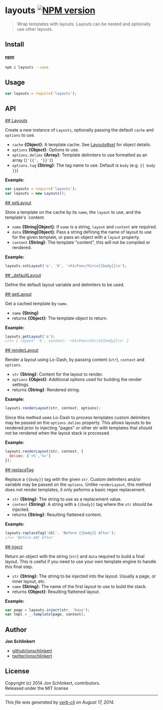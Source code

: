 # layouts [![NPM version](https://badge.fury.io/js/layouts.png)](http://badge.fury.io/js/layouts)

> Wrap templates with layouts. Layouts can be nested and optionally use other layouts.

## Install
#### [npm](npmjs.org)

```bash
npm i layouts --save
```

## Usage

```js
var layouts = require('layouts');
```

## API
[## Layouts](index.js#L33)

Create a new instance of `Layouts`, optionally passing the default `cache` and `options` to use.

* `cache` **{Object}**: A template cache. See [Layouts#set](#set) for object details.  
* `options` **{Object}**: Options to use.  
* `options.delims` **{Array}**: Template delimiters to use formatted as an array (`['{{', '}}']`)  
* `options.tag` **{String}**: The tag name to use. Default is `body` (e.g. `{{ body }}`)  

**Example:**

```js
var Layouts = require('layouts');
var layouts = new Layouts();
```


 [## setLayout](index.js#L104)

Store a template on the cache by its `name`, the `layout` to use, and the template's `content.

* `name` **{String|Object}**: If `name` is a string, `layout` and `content` are required.  
* `data` **{String|Object}**: Pass a string defining the name of layout to use for the given template, or pass an object with a `layout` property.  
* `content` **{String}**: The template "content", this will not be compiled or rendered.  

**Example:**

```js
layouts.setLayout('a', 'b', '<h1>Foo</h1>\n{{body}}\n');
```


 [## _defaultLayout](index.js#L123)


Define the default layout variable and delimiters to be used.


 [## getLayout](index.js#L154)

Get a cached template by `name`.

* `name` **{String}**  
* returns **{Object}**: The template object to return.  

**Example:**

```js
layouts.getLayout('a');
//=> { layout: 'b', content: '<h1>Foo</h1>\n{{body}}\n' }
```


 [## renderLayout](index.js#L312)

Render a layout using Lo-Dash, by passing content (`str`), `context` and `options`.

* `str` **{String}**: Content for the layout to render.  
* `options` **{Object}**: Additional options used for building the render settings.  
* returns **{String}**: Rendered string.  

**Example:**

```js
layouts.renderLayout(str, context, options);
```

Since this method uses Lo-Dash to process templates custom delimiters
may be passed on the `options.delims` property. This allows layouts to
be rendered prior to injecting "pages" or other str with templates that
_should not_ be rendered when the layout stack is processed.

**Example:**

```js
layouts.renderLayout(str, context, {
  delims: ['<%','%>']
});
```


 [## replaceTag](index.js#L342)

Replace a `{{body}}` tag with the given `str`. Custom delimiters and/or variable may be passed on the `options`. Unlike `renderLayout`, this method does not render templates, it only peforms a basic regex replacement.

* `str` **{String}**: The string to use as a replacement value.  
* `content` **{String}**: A string with a `{{body}}` tag where the `str` should be injected.  
* returns **{String}**: Resulting flattened content.  

**Example:**

```js
layouts.replaceTag('ABC', 'Before {{body}} After');
//=> 'Before ABC After'
```


 [## inject](index.js#L365)

Return an object with the string (`str`) and `data` required to build a final layout. This is useful if you need to use your own template engine to handle this final step.

* `str` **{String}**: The string to be injected into the layout. Usually a page, or inner layout, etc.  
* `name` **{String}**: The name of the first layout to use to build the stack.  
* returns **{Object}**: Resulting flattened layout.  

**Example:**

```js
var page = layouts.inject(str, 'base');
var tmpl = _.template(page, context);
```

## Author

**Jon Schlinkert**
 
+ [github/jonschlinkert](https://github.com/jonschlinkert)
+ [twitter/jonschlinkert](http://twitter.com/jonschlinkert) 

## License
Copyright (c) 2014 Jon Schlinkert, contributors.  
Released under the MIT license

***

_This file was generated by [verb-cli](https://github.com/assemble/verb-cli) on August 17, 2014._